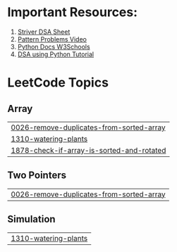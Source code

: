 # Important Resources:

1. [Striver DSA Sheet](https://takeuforward.org/strivers-a2z-dsa-course/strivers-a2z-dsa-course-sheet-2/)
2. [Pattern Problems Video](https://www.youtube.com/watch?v=tNm_NNSB3_w&t=1261s)
3. [Python Docs W3Schools](https://www.w3schools.com/python/)
4. [DSA using Python Tutorial](https://www.youtube.com/watch?v=f9Aje_cN_CY)

<!---LeetCode Topics Start-->
# LeetCode Topics
## Array
|  |
| ------- |
| [0026-remove-duplicates-from-sorted-array](https://github.com/bhavya-dang/DSA-Practice/tree/master/0026-remove-duplicates-from-sorted-array) |
| [1310-watering-plants](https://github.com/bhavya-dang/DSA-Practice/tree/master/1310-watering-plants) |
| [1878-check-if-array-is-sorted-and-rotated](https://github.com/bhavya-dang/DSA-Practice/tree/master/1878-check-if-array-is-sorted-and-rotated) |
## Two Pointers
|  |
| ------- |
| [0026-remove-duplicates-from-sorted-array](https://github.com/bhavya-dang/DSA-Practice/tree/master/0026-remove-duplicates-from-sorted-array) |
## Simulation
|  |
| ------- |
| [1310-watering-plants](https://github.com/bhavya-dang/DSA-Practice/tree/master/1310-watering-plants) |
<!---LeetCode Topics End-->